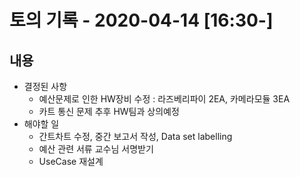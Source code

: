 # 토의 기록 - 2020-04-14 [16:30-]

## 내용
* 결정된 사항
    * 예산문제로 인한 HW장비 수정 : 라즈베리파이 2EA, 카메라모듈 3EA
    * 카트 통신 문제 추후 HW팀과 상의예정
* 해야할 일
    * 간트차트 수정, 중간 보고서 작성, Data set labelling
    * 예산 관련 서류 교수님 서명받기
    * UseCase 재설계